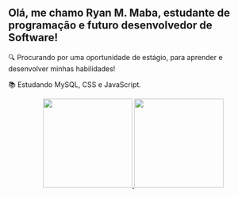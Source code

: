 


## Olá, me chamo Ryan M. Maba, estudante de programação e futuro desenvolvedor de Software!


🔍 Procurando por uma oportunidade de estágio, para aprender e desenvolver minhas habilidades! <p>
📚 Estudando MySQL, CSS e JavaScript.


<div align="center">
  <a href="https://github.com/ryanmabaprog">
  <img height="180em" src="https://github-readme-stats.vercel.app/api?username=ryanmabaprog&show_icons=true&theme=dracula&include_all_commits=true&count_private=true"/>
  <img height="180em" src="https://github-readme-stats.vercel.app/api/top-langs/?username=ryanmabaprog&layout=compact&langs_count=7&theme=dracula"/>
</div>
 
 

<!---
ryanmabaprog/ryanmabaprog is a ✨ special ✨ repository because its `README.md` (this file) appears on your GitHub profile.
You can click the Preview link to take a look at your changes.
--->
